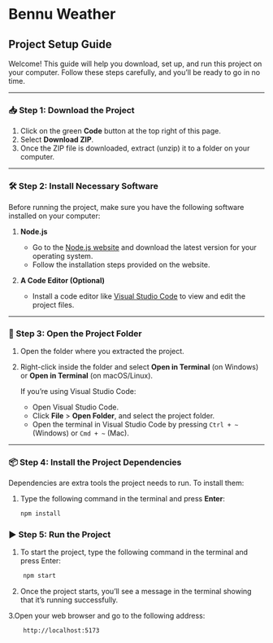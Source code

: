 # Bennu Weather

## Project Setup Guide

Welcome! This guide will help you download, set up, and run this project on your computer. Follow these steps carefully, and you’ll be ready to go in no time.

---

### 📥 Step 1: Download the Project

1. Click on the green **Code** button at the top right of this page.
2. Select **Download ZIP**.
3. Once the ZIP file is downloaded, extract (unzip) it to a folder on your computer.

---

### 🛠️ Step 2: Install Necessary Software

Before running the project, make sure you have the following software installed on your computer:

1. **Node.js**
    - Go to the [Node.js website](https://nodejs.org/) and download the latest version for your operating system.
    - Follow the installation steps provided on the website.

2. **A Code Editor (Optional)**
    - Install a code editor like [Visual Studio Code](https://code.visualstudio.com/) to view and edit the project files.

---

### 📂 Step 3: Open the Project Folder

1. Open the folder where you extracted the project.
2. Right-click inside the folder and select **Open in Terminal** (on Windows) or **Open in Terminal** (on macOS/Linux).

   If you’re using Visual Studio Code:
    - Open Visual Studio Code.
    - Click **File** > **Open Folder**, and select the project folder.
    - Open the terminal in Visual Studio Code by pressing `Ctrl + ~` (Windows) or `Cmd + ~` (Mac).

---

### 📦 Step 4: Install the Project Dependencies

Dependencies are extra tools the project needs to run. To install them:

1. Type the following command in the terminal and press **Enter**:
   ```bash
   npm install


### ▶️ Step 5: Run the Project

1. To start the project, type the following command in the terminal and press Enter:
```bash
    npm start
```

2. Once the project starts, you’ll see a message in the terminal showing that it’s running successfully.

3.Open your web browser and go to the following address:

```bash
    http://localhost:5173
```